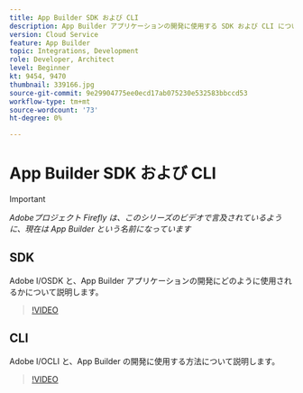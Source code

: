 ```yaml
---
title: App Builder SDK および CLI
description: App Builder アプリケーションの開発に使用する SDK および CLI について説明します。
version: Cloud Service
feature: App Builder
topic: Integrations, Development
role: Developer, Architect
level: Beginner
kt: 9454, 9470
thumbnail: 339166.jpg
source-git-commit: 9e29904775ee0ecd17ab075230e532583bbccd53
workflow-type: tm+mt
source-wordcount: '73'
ht-degree: 0%

---
```



# App Builder SDK および CLI

>[!IMPORTANT]
>
> _Adobeプロジェクト Firefly は、このシリーズのビデオで言及されているように、現在は App Builder という名前になっています_

## SDK

Adobe I/OSDK と、App Builder アプリケーションの開発にどのように使用されるかについて説明します。

>[!VIDEO](https://video.tv.adobe.com/v/339166/?quality=12&learn=on)

## CLI

Adobe I/OCLI と、App Builder の開発に使用する方法について説明します。

>[!VIDEO](https://video.tv.adobe.com/v/339167/?quality=12&learn=on)

